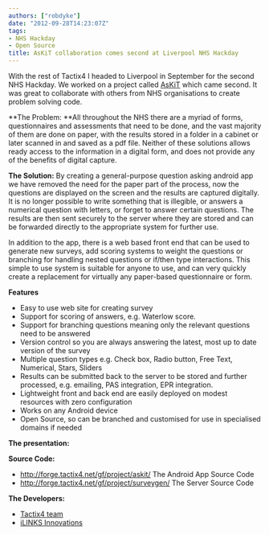 ```yaml
---
authors: ["robdyke"]
date: "2012-09-28T14:23:07Z"
tags:
- NHS Hackday
- Open Source
title: AsKiT collaboration comes second at Liverpool NHS Hackday
---
```

With the rest of Tactix4 I headed to Liverpool in September for the second NHS Hackday. We worked on a project called [AsKiT](http://wiki.nhshackday.com/wiki/AsKit) which came second. It was great to collaborate with others from NHS organisations to create problem solving code.

**The Problem: **All throughout the NHS there are a myriad of forms, questionnaires and assessments that need to be done, and the vast majority of them are done on paper, with the results stored in a folder in a cabinet or later scanned in and saved as a pdf file. Neither of these solutions allows ready access to the information in a digital form, and does not provide any of the benefits of digital capture.

**The Solution:** By creating a general-purpose question asking android app we have removed the need for the paper part of the process, now the questions are displayed on the screen and the results are captured digitally. It is no longer possible to write something that is illegible, or answers a numerical question with letters, or forget to answer certain questions. The results are then sent securely to the server where they are stored and can be forwarded directly to the appropriate system for further use.

<!--more-->

In addition to the app, there is a web based front end that can be used to generate new surveys, add scoring systems to weight the questions or branching for handling nested questions or if/then type interactions. This simple to use system is suitable for anyone to use, and can very quickly create a replacement for virtually any paper-based questionnaire or form.

**Features**

  * Easy to use web site for creating survey
  * Support for scoring of answers, e.g. Waterlow score.
  * Support for branching questions meaning only the relevant questions need to be answered
  * Version control so you are always answering the latest, most up to date version of the survey
  * Multiple question types e.g. Check box, Radio button, Free Text, Numerical, Stars, Sliders
  * Results can be submitted back to the server to be stored and further processed, e.g. emailing, PAS integration, EPR integration.
  * Lightweight front and back end are easily deployed on modest resources with zero configuration
  * Works on any Android device
  * Open Source, so can be branched and customised for use in specialised domains if needed

**The presentation:**



**Source Code:**

  * <http://forge.tactix4.net/gf/project/askit/> The Android App Source Code
  * <http://forge.tactix4.net/gf/project/surveygen/> The Server Source Code

**The Developers:**

  * [Tactix4 team](http://www.tactix4.com/)
  * [iLINKS Innovations](http://www.ilinksinnovationsmersey.nhs.uk/)